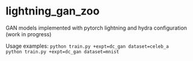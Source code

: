 # lightning_gan_zoo
GAN models implemented with pytorch lightning and hydra configuration (work in progress)

Usage examples:
```python train.py +expt=dc_gan dataset=celeb_a```<br/>
```python train.py +expt=dc_gan dataset=mnist```
